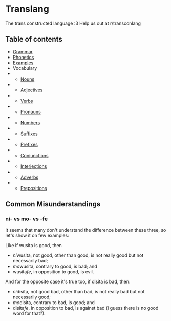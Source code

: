# Translang
The trans constructed language :3
Help us out at r/transconlang

## Table of contents
* [Grammar](Grammar.md)
* [Phonetics](Phonetics.md)
* [Examples](Examples.md)
* Vocabulary
* * [Nouns](Vocabulary/Nouns.md)
* * [Adjectives](Vocabulary/Adjectives.md)
* * [Verbs](Vocabulary/Verbs.md)
* * [Pronouns](Vocabulary/Pronouns.md)
* * [Numbers](Vocabulary/Numbers.md)
* * [Suffixes](Vocabulary/Suffixes.md)
* * [Prefixes](Vocabulary/Prefixes.md)
* * [Conjunctions](Vocabulary/Conjunctions.md)
* * [Interjections](Vocabulary/Interjections.md)
* * [Adverbs](Vocabulary/Adverbs.md)
* * [Prepositions](Vocabulary/Prepositions.md)

## Common Misunderstandings

### ni- vs mo- vs -fe

It seems that many don't understand the difference between these three, so let's show it on few examples:

Like if wusita is good, then 
* *ni*wusita, not good, other than good, is not really good but not necessarily bad;
* *mo*wusita, contrary to good, is bad; and
* wusita*fe*, in opposition to good, is evil.

And for the opposite case it's true too, if disita is bad, then:
* *ni*disita, not good bad, other than bad, is not really bad but not necessarily good;
* *mo*disita, contrary to bad, is good; and
* disita*fe*, in opposition to bad, is against bad (i guess there is no good word for that?).
